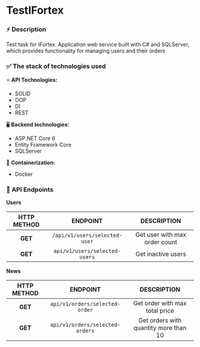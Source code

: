 # TestIFortex

### :zap: **Description**

Test task for IFortex. Application web service built with C# and SQLServer,
which provides functionality for managing users and their orders

### :white_check_mark: **The stack of technologies used**
:star: **API Technologies:**
- SOLID
- OOP
- DI
- REST

:desktop_computer: **Backend technologies:**
- ASP.NET Core 6
- Entity Framework Core
- SQLServer

:whale: **Containerization:**
- Docker

### :pushpin: **API Endpoints**

**Users**
  
| **HTTP METHOD** |         **ENDPOINT**         |         **DESCRIPTION**        |
|:---------------:|:----------------------------:|:------------------------------:|
|    **GET**      | `/api/v1/users/selected-user`|  Get user with max order count |
|    **GET**      | `api/v1/users/selected-users`|  Get inactive users            |

**News**

| **HTTP METHOD** |         **ENDPOINT**          |            **DESCRIPTION**           |
|:---------------:|:-----------------------------:|:------------------------------------:|
|     **GET**     |`api/v1/orders/selected-order` | Get order with max total price       |
|     **GET**     |`api/v1/orders/selected-orders`| Get orders with quantity more than 10|
